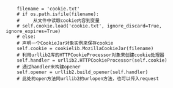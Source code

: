         filename = 'cookie.txt'
        # if os.path.isfile(filename):
        #     从文件中读取cookie内容到变量
        # self.cookie.load('cookie.txt', ignore_discard=True, ignore_expires=True)
        # else:
        # 声明一个CookieJar对象实例来保存cookie
        self.cookie = cookielib.MozillaCookieJar(filename)
        # 利用urllib2库的HTTPCookieProcessor对象来创建cookie处理器
        self.handler = urllib2.HTTPCookieProcessor(self.cookie)
        # 通过handler来构建opener
        self.opener = urllib2.build_opener(self.handler)
        # 此处的open方法同urllib2的urlopen方法，也可以传入request
        